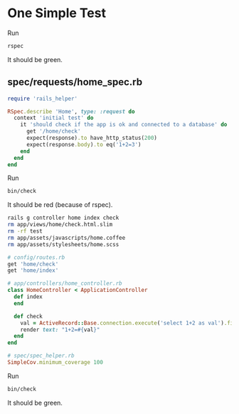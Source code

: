 # One Simple Test

Run

```sh
rspec
```

It should be green.

## spec/requests/home_spec.rb

```ruby
require 'rails_helper'

RSpec.describe 'Home', type: :request do
  context 'initial test' do
    it 'should check if the app is ok and connected to a database' do
      get '/home/check'
      expect(response).to have_http_status(200)
      expect(response.body).to eq('1+2=3')
    end
  end
end
```

Run

```sh
bin/check
```

It should be red (because of rspec).

```sh
rails g controller home index check
rm app/views/home/check.html.slim
rm -rf test
rm app/assets/javascripts/home.coffee
rm app/assets/stylesheets/home.scss
```

```ruby
# config/routes.rb
get 'home/check'
get 'home/index'

# app/controllers/home_controller.rb
class HomeController < ApplicationController
  def index
  end

  def check
    val = ActiveRecord::Base.connection.execute('select 1+2 as val').first['val']
    render text: "1+2=#{val}"
  end
end

# spec/spec_helper.rb
SimpleCov.minimum_coverage 100
```

Run

```sh
bin/check
```

It should be green.
